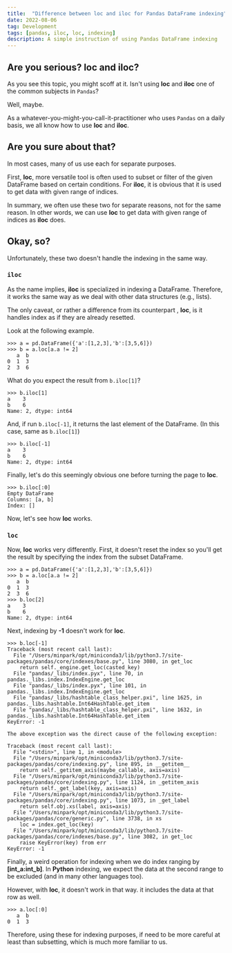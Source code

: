 ```yaml
---
title:  "Difference between loc and iloc for Pandas DataFrame indexing"
date: 2022-08-06
tag: Development
tags: [pandas, iloc, loc, indexing]
description: A simple instruction of using Pandas DataFrame indexing
---
```


## Are you serious? loc and iloc?

As you see this topic, you might scoff at it. Isn't using **loc** and **iloc** one of the common subjects in `Pandas`?

Well, maybe. 

As a whatever-you-might-you-call-it-practitioner who uses `Pandas` on a daily basis, we all know how to use **loc** and **iloc**.


## Are you sure about that?

In most cases, many of us use each for separate purposes. 

First, **loc**, more versatile tool is often used to subset or filter of the given DataFrame based on certain conditions. For **iloc**, it is obvious that it is used to get data with given range of indices.

In summary, we often use these two for separate reasons, not for the same reason. In other words, we can use **loc** to get data with given range of indices as **iloc** does.


## Okay, so?

Unfortunately, these two doesn't handle the indexing in the same way.

### `iloc`

As the name implies, **iloc** is specialized in indexing a DataFrame. Therefore, it works the same way as we deal with other data structures (e.g., lists).

The only caveat, or rather a difference from its counterpart , **loc**, is it handles index as if they are already resetted.

Look at the following example.

```
>>> a = pd.DataFrame({'a':[1,2,3],'b':[3,5,6]})
>>> b = a.loc[a.a != 2]
   a  b
0  1  3
2  3  6
```

What do you expect the result from `b.iloc[1]`?

```
>>> b.iloc[1]
a    3
b    6
Name: 2, dtype: int64
```

And, if run `b.iloc[-1]`, it returns the last element of the DataFrame. (In this case, same as `b.iloc[1]`)

```
>>> b.iloc[-1]
a    3
b    6
Name: 2, dtype: int64
```

Finally, let's do this seemingly obvious one before turning the page to **loc**.

```
>>> b.iloc[:0]
Empty DataFrame
Columns: [a, b]
Index: []
```

Now, let's see how **loc** works.


### `loc`

Now, **loc** works very differently. First, it doesn't reset the index so you'll get the result by specifying the index from the subset DataFrame. 

```
>>> a = pd.DataFrame({'a':[1,2,3],'b':[3,5,6]})
>>> b = a.loc[a.a != 2]
   a  b
0  1  3
2  3  6
>>> b.loc[2]
a    3
b    6
Name: 2, dtype: int64
```

Next, indexing by **-1** doesn't work for **loc**.

```
>>> b.loc[-1]
Traceback (most recent call last):
  File "/Users/minpark/opt/miniconda3/lib/python3.7/site-packages/pandas/core/indexes/base.py", line 3080, in get_loc
    return self._engine.get_loc(casted_key)
  File "pandas/_libs/index.pyx", line 70, in pandas._libs.index.IndexEngine.get_loc
  File "pandas/_libs/index.pyx", line 101, in pandas._libs.index.IndexEngine.get_loc
  File "pandas/_libs/hashtable_class_helper.pxi", line 1625, in pandas._libs.hashtable.Int64HashTable.get_item
  File "pandas/_libs/hashtable_class_helper.pxi", line 1632, in pandas._libs.hashtable.Int64HashTable.get_item
KeyError: -1

The above exception was the direct cause of the following exception:

Traceback (most recent call last):
  File "<stdin>", line 1, in <module>
  File "/Users/minpark/opt/miniconda3/lib/python3.7/site-packages/pandas/core/indexing.py", line 895, in __getitem__
    return self._getitem_axis(maybe_callable, axis=axis)
  File "/Users/minpark/opt/miniconda3/lib/python3.7/site-packages/pandas/core/indexing.py", line 1124, in _getitem_axis
    return self._get_label(key, axis=axis)
  File "/Users/minpark/opt/miniconda3/lib/python3.7/site-packages/pandas/core/indexing.py", line 1073, in _get_label
    return self.obj.xs(label, axis=axis)
  File "/Users/minpark/opt/miniconda3/lib/python3.7/site-packages/pandas/core/generic.py", line 3738, in xs
    loc = index.get_loc(key)
  File "/Users/minpark/opt/miniconda3/lib/python3.7/site-packages/pandas/core/indexes/base.py", line 3082, in get_loc
    raise KeyError(key) from err
KeyError: -1
```

Finally, a weird operation for indexing when we do index ranging by **[int_a:int_b]**. In **Python** indexing, we expect the data at the second range to be excluded (and in many other languages too). 

However, with **loc**, it doesn't work in that way. it includes the data at that row as well.

```
>>> a.loc[:0]
   a  b
0  1  3
```


Therefore, using these for indexing purposes, if need to be more careful at least than subsetting, which is much more familiar to us. 